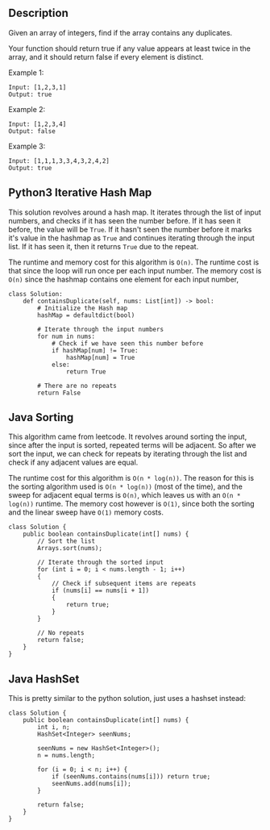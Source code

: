 ## Description

Given an array of integers, find if the array contains any duplicates.

Your function should return true if any value appears at least twice in the array, and it should return false if every element is distinct.

Example 1:

```
Input: [1,2,3,1]
Output: true
```

Example 2:

```
Input: [1,2,3,4]
Output: false
```
Example 3:

```
Input: [1,1,1,3,3,4,3,2,4,2]
Output: true
```



## Python3 Iterative Hash Map

This solution revolves around a hash map. It iterates through the list of input numbers, and checks if it has seen the number before. If it has seen it before, the value will be `True`. If it hasn't seen the number before it marks it's value in the hashmap as `True` and continues iterating through the input list. If it has seen it, then it returns `True` due to the repeat.

The runtime and memory cost for this algorithm is `O(n)`. The runtime cost is that since the loop will run once per each input number. The memory cost is `O(n)` since the hashmap contains one element for each input number,

```
class Solution:
    def containsDuplicate(self, nums: List[int]) -> bool:
        # Initialize the Hash map
        hashMap = defaultdict(bool)
        
        # Iterate through the input numbers
        for num in nums:
            # Check if we have seen this number before
            if hashMap[num] != True:
                hashMap[num] = True
            else:
                return True
            
        # There are no repeats
        return False
```

## Java Sorting

This algorithm came from leetcode. It revolves around sorting the input, since after the input is sorted, repeated terms will be adjacent. So after we sort the input, we can check for repeats by iterating through the list and check if any adjacent values are equal.

The runtime cost for this algorithm is `O(n * log(n))`. The reason for this is the sorting algorithm used is `O(n * log(n))` (most of the time), and the sweep for adjacent equal terms is `O(n)`, which leaves us with an `O(n * log(n))` runtime. The memory cost however is `O(1)`, since both the sorting and the linear sweep have `O(1)` memory costs.

```
class Solution {
    public boolean containsDuplicate(int[] nums) {
        // Sort the list
        Arrays.sort(nums);
        
        // Iterate through the sorted input
        for (int i = 0; i < nums.length - 1; i++)
        {
            // Check if subsequent items are repeats
            if (nums[i] == nums[i + 1])
            {
                return true;
            }
        }
        
        // No repeats
        return false;
    }
}
```

## Java HashSet

This is pretty similar to the python solution, just uses a hashset instead:

```
class Solution {
    public boolean containsDuplicate(int[] nums) {
        int i, n;
        HashSet<Integer> seenNums;
            
        seenNums = new HashSet<Integer>();
        n = nums.length;
        
        for (i = 0; i < n; i++) {
            if (seenNums.contains(nums[i])) return true;
            seenNums.add(nums[i]);
        }
        
        return false;
    }
}
```